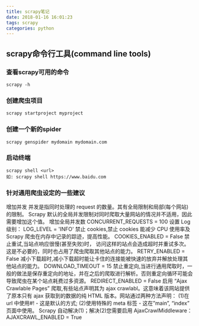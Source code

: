 ```yaml
---
title: scrapy笔记
date: 2018-01-16 16:01:23
tags: scrapy
categories: python
---
```


## scrapy命令行工具(command line tools)

### 查看scrapy可用的命令
```
scrapy -h
```

### 创建爬虫项目
```
scrapy startproject myproject
```

### 创建一个新的spider
```
scrapy genspider mydomain mydomain.com
```

### 启动终端

```
scrapy shell <url>
如: scrapy shell https://www.baidu.com
```

### 针对通用爬虫设定的一些建议
增加并发
并发是指同时处理的 request 的数量。其有全局限制和局部(每个网站)的限制。
Scrapy 默认的全局并发限制对同时爬取大量网站的情况并不适用，因此需要增加这个值。
增加全局并发数
CONCURRENT_REQUESTS = 100
设置 Log 级别：
LOG_LEVEL = 'INFO'
禁止 cookies,禁止 cookies 能减少 CPU 使用率及 Scrapy 爬虫在内存中记录的踪迹，提高性能。
COOKIES_ENABLED = False
禁止重试,当站点响应很慢(甚至失败)时， 访问这样的站点会造成超时并重试多次。这是不必要的，同时也占用了爬虫爬取其他站点的能力。
RETRY_ENABLED = False
减小下载超时,减小下载超时能让卡住的连接能被快速的放弃并解放处理其他站点的能力。
DOWNLOAD_TIMEOUT = 15
禁止重定向,当进行通用爬取时，一般的做法是保存重定向的地址，并在之后的爬取进行解析。否则重定向循环可能会导致爬虫在某个站点耗费过多资源。
REDIRECT_ENABLED = False
启用 “Ajax Crawlable Pages” 爬取,有些站点声明其为 ajax crawlabl。这意味着该网站提供了原本只有 ajax 获取到的数据的纯 HTML 版本。网站通过两种方法声明：
(1)在 url 中使用#! - 这是默认的方式;
(2)使用特殊的 meta 标签 - 这在”main”, “index” 页面中使用。
Scrapy 自动解决(1)；解决(2)您需要启用 AjaxCrawlMiddleware：
AJAXCRAWL_ENABLED = True
